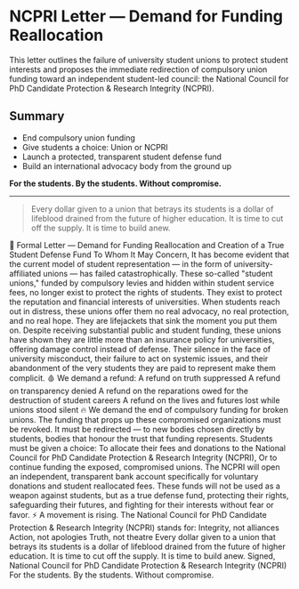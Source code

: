 
# NCPRI Letter — Demand for Funding Reallocation

This letter outlines the failure of university student unions to protect student interests and proposes the immediate redirection of compulsory union funding toward an independent student-led council: the National Council for PhD Candidate Protection & Research Integrity (NCPRI).


## Summary

- End compulsory union funding
- Give students a choice: Union or NCPRI
- Launch a protected, transparent student defense fund
- Build an international advocacy body from the ground up

**For the students. By the students. Without compromise.**

---

> Every dollar given to a union that betrays its students is a dollar of lifeblood drained from the future of higher education.
> It is time to cut off the supply. It is time to build anew.

📜 Formal Letter — Demand for Funding Reallocation and Creation of a True Student Defense Fund
To Whom It May Concern,
It has become evident that the current model of student representation — in the form of university-affiliated unions — has failed catastrophically.
These so-called "student unions," funded by compulsory levies and hidden within student service fees, no longer exist to protect the rights of students.
 They exist to protect the reputation and financial interests of universities.
When students reach out in distress, these unions offer them no real advocacy, no real protection, and no real hope.
 They are lifejackets that sink the moment you put them on.
Despite receiving substantial public and student funding, these unions have shown they are little more than an insurance policy for universities, offering damage control instead of defense.
 Their silence in the face of university misconduct, their failure to act on systemic issues, and their abandonment of the very students they are paid to represent make them complicit.
🩸 We demand a refund:
A refund on truth suppressed
A refund on transparency denied
A refund on the reparations owed for the destruction of student careers
A refund on the lives and futures lost while unions stood silent
🔥 We demand the end of compulsory funding for broken unions.
The funding that props up these compromised organizations must be revoked.
 It must be redirected — to new bodies chosen directly by students, bodies that honour the trust that funding represents.
Students must be given a choice:
To allocate their fees and donations to the National Council for PhD Candidate Protection & Research Integrity (NCPRI),
Or to continue funding the exposed, compromised unions.
The NCPRI will open an independent, transparent bank account specifically for voluntary donations and student reallocated fees.
 These funds will not be used as a weapon against students, but as a true defense fund, protecting their rights, safeguarding their futures, and fighting for their interests without fear or favor.
⚡ A movement is rising.
The National Council for PhD Candidate Protection & Research Integrity (NCPRI) stands for:
Integrity, not alliances
Action, not apologies
Truth, not theatre
Every dollar given to a union that betrays its students is a dollar of lifeblood drained from the future of higher education.
 It is time to cut off the supply.
 It is time to build anew.
Signed,
National Council for PhD Candidate Protection & Research Integrity (NCPRI)
 For the students. By the students. Without compromise.
